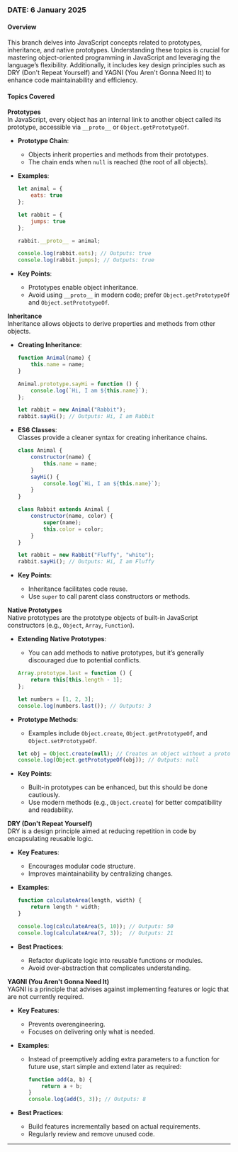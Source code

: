 ### DATE: 6 January 2025

#### Overview
This branch delves into JavaScript concepts related to prototypes, inheritance, and native prototypes. Understanding these topics is crucial for mastering object-oriented programming in JavaScript and leveraging the language’s flexibility. Additionally, it includes key design principles such as DRY (Don't Repeat Yourself) and YAGNI (You Aren't Gonna Need It) to enhance code maintainability and efficiency.

#### Topics Covered

**Prototypes**  
In JavaScript, every object has an internal link to another object called its prototype, accessible via `__proto__` or `Object.getPrototypeOf`.

- **Prototype Chain**:  
  - Objects inherit properties and methods from their prototypes.  
  - The chain ends when `null` is reached (the root of all objects).  

- **Examples**:  
  ```javascript
  let animal = {
      eats: true
  };

  let rabbit = {
      jumps: true
  };

  rabbit.__proto__ = animal;

  console.log(rabbit.eats); // Outputs: true
  console.log(rabbit.jumps); // Outputs: true
  ```

- **Key Points**:  
  - Prototypes enable object inheritance.  
  - Avoid using `__proto__` in modern code; prefer `Object.getPrototypeOf` and `Object.setPrototypeOf`.

**Inheritance**  
Inheritance allows objects to derive properties and methods from other objects.

- **Creating Inheritance**:  
  ```javascript
  function Animal(name) {
      this.name = name;
  }

  Animal.prototype.sayHi = function () {
      console.log(`Hi, I am ${this.name}`);
  };

  let rabbit = new Animal("Rabbit");
  rabbit.sayHi(); // Outputs: Hi, I am Rabbit
  ```

- **ES6 Classes**:  
  Classes provide a cleaner syntax for creating inheritance chains.
  ```javascript
  class Animal {
      constructor(name) {
          this.name = name;
      }
      sayHi() {
          console.log(`Hi, I am ${this.name}`);
      }
  }

  class Rabbit extends Animal {
      constructor(name, color) {
          super(name);
          this.color = color;
      }
  }

  let rabbit = new Rabbit("Fluffy", "white");
  rabbit.sayHi(); // Outputs: Hi, I am Fluffy
  ```

- **Key Points**:  
  - Inheritance facilitates code reuse.  
  - Use `super` to call parent class constructors or methods.

**Native Prototypes**  
Native prototypes are the prototype objects of built-in JavaScript constructors (e.g., `Object`, `Array`, `Function`).

- **Extending Native Prototypes**:  
  - You can add methods to native prototypes, but it’s generally discouraged due to potential conflicts.
  ```javascript
  Array.prototype.last = function () {
      return this[this.length - 1];
  };

  let numbers = [1, 2, 3];
  console.log(numbers.last()); // Outputs: 3
  ```

- **Prototype Methods**:  
  - Examples include `Object.create`, `Object.getPrototypeOf`, and `Object.setPrototypeOf`.
  ```javascript
  let obj = Object.create(null); // Creates an object without a prototype
  console.log(Object.getPrototypeOf(obj)); // Outputs: null
  ```

- **Key Points**:  
  - Built-in prototypes can be enhanced, but this should be done cautiously.  
  - Use modern methods (e.g., `Object.create`) for better compatibility and readability.

**DRY (Don't Repeat Yourself)**  
DRY is a design principle aimed at reducing repetition in code by encapsulating reusable logic.

- **Key Features**:  
  - Encourages modular code structure.  
  - Improves maintainability by centralizing changes.

- **Examples**:  
  ```javascript
  function calculateArea(length, width) {
      return length * width;
  }

  console.log(calculateArea(5, 10)); // Outputs: 50
  console.log(calculateArea(7, 3));  // Outputs: 21
  ```

- **Best Practices**:  
  - Refactor duplicate logic into reusable functions or modules.  
  - Avoid over-abstraction that complicates understanding.

**YAGNI (You Aren't Gonna Need It)**  
YAGNI is a principle that advises against implementing features or logic that are not currently required.

- **Key Features**:  
  - Prevents overengineering.  
  - Focuses on delivering only what is needed.

- **Examples**:  
  - Instead of preemptively adding extra parameters to a function for future use, start simple and extend later as required:
    ```javascript
    function add(a, b) {
        return a + b;
    }
    console.log(add(5, 3)); // Outputs: 8
    ```

- **Best Practices**:  
  - Build features incrementally based on actual requirements.  
  - Regularly review and remove unused code.

---

